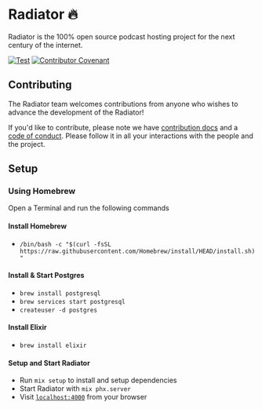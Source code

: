 # Radiator 🔥

Radiator is the 100% open source podcast hosting project for the next century of the internet.

[![Test](https://github.com/podlove/radiator/actions/workflows/test.yml/badge.svg)](https://github.com/podlove/radiator/actions/workflows/test.yml) [![Contributor Covenant](https://img.shields.io/badge/Contributor%20Covenant-2.1-4baaaa.svg)](CODE_OF_CONDUCT.md)

## Contributing

The Radiator team welcomes contributions from anyone who wishes to advance the development of the Radiator!

If you'd like to contribute, please note we have [contribution docs](CONTRIBUTING.md) and a [code of conduct](CODE_OF_CONDUCT.md). Please follow it in all your interactions with the people and the project.

## Setup

### Using Homebrew

Open a Terminal and run the following commands

#### Install Homebrew

- `/bin/bash -c "$(curl -fsSL https://raw.githubusercontent.com/Homebrew/install/HEAD/install.sh)"`

#### Install & Start Postgres

- `brew install postgresql`
- `brew services start postgresql`
- `createuser -d postgres`

#### Install Elixir

- `brew install elixir`

#### Setup and Start Radiator

- Run `mix setup` to install and setup dependencies
- Start Radiator with `mix phx.server`
- Visit [`localhost:4000`](http://localhost:4000) from your browser
